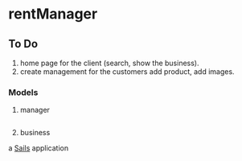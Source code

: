 # rentManager

## To Do
1. home page for the client (search, show the business).
2. create management for the customers add product, add images. 

### Models

1. manager
```

```
2. business


 
a [Sails](http://sailsjs.org) application

